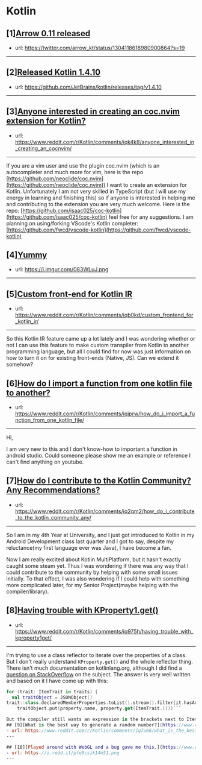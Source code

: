 # Kotlin
## [1][Arrow 0.11 released](https://www.reddit.com/r/Kotlin/comments/iqaglq/arrow_011_released/)
- url: https://twitter.com/arrow_kt/status/1304118618980900864?s=19
---

## [2][Released Kotlin 1.4.10](https://www.reddit.com/r/Kotlin/comments/iq2i5u/released_kotlin_1410/)
- url: https://github.com/JetBrains/kotlin/releases/tag/v1.4.10
---

## [3][Anyone interested in creating an coc.nvim extension for Kotlin?](https://www.reddit.com/r/Kotlin/comments/iqk4k8/anyone_interested_in_creating_an_cocnvim/)
- url: https://www.reddit.com/r/Kotlin/comments/iqk4k8/anyone_interested_in_creating_an_cocnvim/
---
If you are a vim user and use the plugin coc.nvim (which is an autocompleter and much more for vim, here is the repo [https://github.com/neoclide/coc.nvim](https://github.com/neoclide/coc.nvim))  I want to create an extension for Kotlin. Unfortunately I am not very skilled in TypeScript (but I will use my energy in learning and finishing this) so if anyone is interested in helping me and contributing to the extension you are very much welcome. Here is the repo: [https://github.com/isaac025/coc-kotlin](https://github.com/isaac025/coc-kotlin) feel free for any suggestions. I am planning on using/forking VScode's Kotlin completer: [https://github.com/fwcd/vscode-kotlin](https://github.com/fwcd/vscode-kotlin)
## [4][Yummy](https://www.reddit.com/r/Kotlin/comments/ipp2hi/yummy/)
- url: https://i.imgur.com/083WLuJ.png
---

## [5][Custom front-end for Kotlin IR](https://www.reddit.com/r/Kotlin/comments/iqb0kd/custom_frontend_for_kotlin_ir/)
- url: https://www.reddit.com/r/Kotlin/comments/iqb0kd/custom_frontend_for_kotlin_ir/
---
So this Kotlin IR feature came up a lot lately and I was wondering whether or not I can use this feature to make custom transpiler from Kotlin to another programming language, but all I could find for now was just information on how to turn it on for existing front-ends (Native, JS). Can we extend it somehow?
## [6][How do I import a function from one kotlin file to another?](https://www.reddit.com/r/Kotlin/comments/iqiprw/how_do_i_import_a_function_from_one_kotlin_file/)
- url: https://www.reddit.com/r/Kotlin/comments/iqiprw/how_do_i_import_a_function_from_one_kotlin_file/
---
Hi, 

I am very new to this and I don't know-how to important a function in android studio. Could someone please show me an example or reference I can't find anything on youtube.
## [7][How do I contribute to the Kotlin Community? Any Recommendations?](https://www.reddit.com/r/Kotlin/comments/iq2qm2/how_do_i_contribute_to_the_kotlin_community_any/)
- url: https://www.reddit.com/r/Kotlin/comments/iq2qm2/how_do_i_contribute_to_the_kotlin_community_any/
---
So I am in my 4th Year at University, and I just got introduced to Kotlin in my Android Development class last quarter and I got to say, despite my reluctance(my first language ever was Java), I have become a fan.

Now I am really excited about Kotlin MultiPlatform, but it hasn't exactly caught some steam yet. Thus I was wondering if there was any way that I could contribute to the community by helping with some small issues initially. To that effect, I was also wondering if I could help with something more complicated later, for my Senior Project(maybe helping with the compiler/library).
## [8][Having trouble with KProperty1.get()](https://www.reddit.com/r/Kotlin/comments/iq975h/having_trouble_with_kproperty1get/)
- url: https://www.reddit.com/r/Kotlin/comments/iq975h/having_trouble_with_kproperty1get/
---
I'm trying to use a class reflector to iterate over the properties of a class. But I don't really understand `KProperty.get()` and the whole reflector thing. There isn't much documentation on kotlinlang.org, although I did find a [question on StackOverflow](https://stackoverflow.com/questions/45875491/what-is-a-receiver-in-kotlin) on the subject. The answer is very well written and based on it I have come up with this: 
```kotlin
for (trait: ItemTrait in traits) {
  val traitObject = JSONObject()   
trait::class.declaredMemberProperties.toList().stream().filter{it.hasAnnotation&lt;TraitData&gt;()}.forEach{property -&gt;
    traitObject.put(property.name, property.get(ItemTrait.()))```

But the compiler still wants an expression in the brackets next to ItemTrait. What on earth does it mean? Possibly relevant sidenote, in the docs for KProperty1 it states that the reciever passed into `get()` needs to be a class instance but I don't really know what that means
## [9][What is the best way to generate a random number?](https://www.reddit.com/r/Kotlin/comments/iq7u86/what_is_the_best_way_to_generate_a_random_number/)
- url: https://www.reddit.com/r/Kotlin/comments/iq7u86/what_is_the_best_way_to_generate_a_random_number/
---

## [10][Played around with WebGL and a bug gave me this.](https://www.reddit.com/r/Kotlin/comments/ipedbe/played_around_with_webgl_and_a_bug_gave_me_this/)
- url: https://i.redd.it/pfe9csik14m51.png
---

